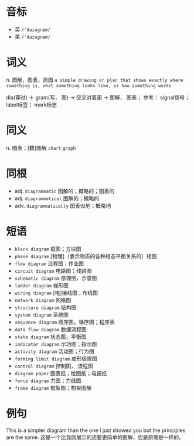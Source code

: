 # 音标

- 英 `/'daɪəgræm/`
- 美 `/'daɪəɡræm/`

# 词义

n. 图解，图表，简图
`a simple drawing or plan that shows exactly where something is, what something looks like, or how something works`



dia(穿过) ＋ gram(写， 图) → 交叉对着画 → 图解， 图表； 参考： signal信号； label标签； mark标志

# 同义

n. 图表；[数]图解
`chart` `graph`

# 同根

- adj. `diagrammatic` 图解的；概略的；图表的
- adj. `diagrammatical` 图解的；概略的
- adv. `diagrammatically` 图表似地；概略地

# 短语

- `block diagram` 框图；方块图
- `phase diagram` [物理]（表示物质的各种相态平衡关系的）相图
- `flow diagram` 流程图；作业图
- `circuit diagram` 电路图；线路图
- `schematic diagram` 原理图，示意图
- `ladder diagram` 梯形图
- `wiring diagram` [电]接线图；布线图
- `network diagram` 网络图
- `structure diagram` 结构图
- `system diagram` 系统图
- `sequence diagram` 顺序图，循序图；程序表
- `data flow diagram` 数据流程图
- `state diagram` 状态图，平衡图
- `indicator diagram` 示功图；指示图
- `activity diagram` 活动图；行为图
- `forming limit diagram` 成形极限图
- `control diagram` 控制图， 流程图
- `diagram paper` 图表纸；绘图纸；电报纸
- `force diagram` 力图；力线图
- `frame diagram` 框架图；构架图解

# 例句

This is a simpler diagram than the one I just showed you but the principles are the same.
这是一个比我刚展示的还要更简单的图解，但是原理是一样的。


